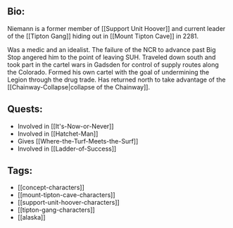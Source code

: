 ## Bio:

Niemann is a former member of [[Support Unit Hoover]] and current leader of the [[Tipton Gang]] hiding out in [[Mount Tipton Cave]] in 2281.

Was a medic and an idealist. The failure of the NCR to advance past Big Stop angered him to the point of leaving SUH. Traveled down south and took part in the cartel wars in Gadsden for control of supply routes along the Colorado. Formed his own cartel with the goal of undermining the Legion through the drug trade. Has returned north to take advantage of the [[Chainway-Collapse|collapse of the Chainway]].

## Quests:

- Involved in [[It's-Now-or-Never]]
- Involved in [[Hatchet-Man]]
- Gives [[Where-the-Turf-Meets-the-Surf]]
- Involved in [[Ladder-of-Success]]

## Tags:

- [[concept-characters]]
- [[mount-tipton-cave-characters]]
- [[support-unit-hoover-characters]]
- [[tipton-gang-characters]]
- [[alaska]]